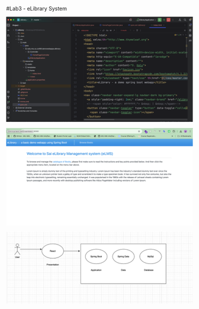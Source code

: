 #Lab3 - eLibrary System

![IntelliJ Set up](src/screenshots/setup.png)

![Home page](src/screenshots/homepage.png)


![Diagram](src/screenshots/diagram.png)


